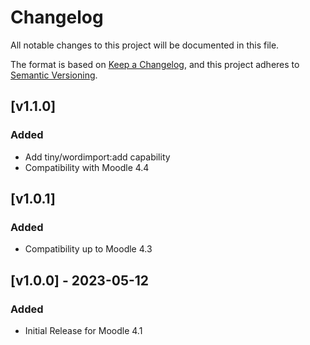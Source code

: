 # Changelog

All notable changes to this project will be documented in this file.

The format is based on [Keep a Changelog](https://keepachangelog.com/en/1.0.0/),
and this project adheres to [Semantic Versioning](https://semver.org/spec/v2.0.0.html).

## [v1.1.0]

### Added

- Add tiny/wordimport:add capability
- Compatibility with Moodle 4.4

## [v1.0.1]

### Added

- Compatibility up to Moodle 4.3

## [v1.0.0] - 2023-05-12

### Added

- Initial Release for Moodle 4.1
